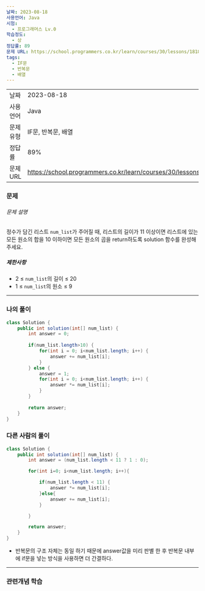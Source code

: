```yaml
---
날짜: 2023-08-18
사용언어: Java
시험:
  - 프로그래머스 Lv.0
학습정도:
  - 상
정답률: 89
문제 URL: https://school.programmers.co.kr/learn/courses/30/lessons/181879
tags:
  - IF문
  - 반복문
  - 배열
---
```

|           |                                                                  |
| --------- | ---------------------------------------------------------------- |
| 날짜      | 2023-08-18                                                       |
| 사용 언어 | Java                                                             |
| 문제 유형 | IF문, 반복문, 배열                                               |
| 정답률    | 89%                                                              |
| 문제 URL  | https://school.programmers.co.kr/learn/courses/30/lessons/181879 |

### 문제

###### 문제 설명

정수가 담긴 리스트 `num_list`가 주어질 때, 리스트의 길이가 11 이상이면 리스트에 있는 모든 원소의 합을 10 이하이면 모든 원소의 곱을 return하도록 solution 함수를 완성해주세요.

##### 제한사항

- 2 ≤ `num_list`의 길이 ≤ 20
- 1 ≤ `num_list`의 원소 ≤ 9

---

### 나의 풀이

```java
class Solution {
    public int solution(int[] num_list) {
        int answer = 0;
        
        if(num_list.length>10) {
            for(int i = 0; i<num_list.length; i++) {
                answer += num_list[i];
            }
        } else {
            answer = 1;
            for(int i = 0; i<num_list.length; i++) {
                answer *= num_list[i];
            }
        }
        
        return answer;
    }
}
```

### 다른 사람의 풀이

```java
class Solution {
    public int solution(int[] num_list) {
        int answer = (num_list.length < 11 ? 1 : 0);

        for(int i=0; i<num_list.length; i++){

            if(num_list.length < 11) {
                answer *= num_list[i];
            }else{
                answer += num_list[i];
            }

        }

        return answer;
    }
}
```
- 반복문의 구조 자체는 동일 하기 때문에 answer값을 미리 판별 한 후 반복문 내부에 if문을 넣는 방식을 사용하면 더 간결하다.

---
### 관련개념 학습
